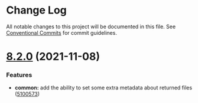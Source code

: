# Change Log

All notable changes to this project will be documented in this file.
See [Conventional Commits](https://conventionalcommits.org) for commit guidelines.

<a name="8.2.0"></a>
# [8.2.0](https://github.com/nestjs/nest/compare/v8.1.2...v8.2.0) (2021-11-08)


### Features

* **common:** add the ability to set some extra metadata about returned files ([5100573](https://github.com/nestjs/nest/commit/5100573))
